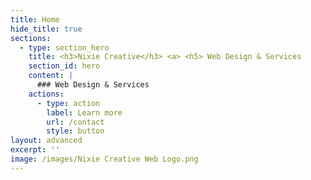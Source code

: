 ```yaml
---
title: Home
hide_title: true
sections:
  - type: section_hero
    title: <h3>Nixie Creative</h3> <a> <h5> Web Design & Services
    section_id: hero
    content: |
      ### Web Design & Services 
    actions:
      - type: action
        label: Learn more
        url: /contact
        style: button
layout: advanced
excerpt: ''
image: /images/Nixie Creative Web Logo.png
---
```

